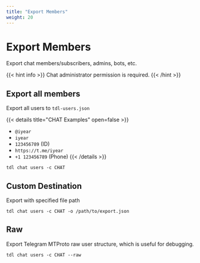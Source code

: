 ```yaml
---
title: "Export Members"
weight: 20
---
```


# Export Members

Export chat members/subscribers, admins, bots, etc.

{{< hint info >}}
Chat administrator permission is required.
{{< /hint >}}

## Export all members

Export all users to `tdl-users.json`

{{< details title="CHAT Examples" open=false >}}

- `@iyear`
- `iyear`
- `123456789` (ID)
- `https://t.me/iyear`
- `+1 123456789` (Phone)
  {{< /details >}}

```
tdl chat users -c CHAT
```

## Custom Destination

Export with specified file path

```
tdl chat users -c CHAT -o /path/to/export.json
```

## Raw

Export Telegram MTProto raw user structure, which is useful for debugging.

```
tdl chat users -c CHAT --raw
```

